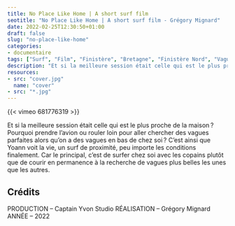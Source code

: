 ```yaml
---
title: No Place Like Home | A short surf film
seotitle: "No Place Like Home | A short surf film - Grégory Mignard"
date: 2022-02-25T12:30:50+01:00
draft: false
slug: "no-place-like-home"
categories:
- documentaire
tags: ["Surf", "Film", "Finistère", "Bretagne", "Finistère Nord", "Vague", "Shape", "Yoann Renambot", "Documentaire"]
description: "Et si la meilleure session était celle qui est le plus proche de la maison ? Pourquoi prendre l’avion ou rouler loin pour aller chercher des vagues parfaites alors qu’on a des vagues en bas de chez soi ?"
resources:
- src: "cover.jpg"
  name: "cover"
- src: "*.jpg"
---
```


<div>{{< vimeo 681776319 >}}</div>

Et si la meilleure session était celle qui est le plus proche de la maison ? Pourquoi prendre l’avion ou rouler loin pour aller chercher des vagues parfaites alors qu’on a des vagues en bas de chez soi ?
C’est ainsi que Yoann voit la vie, un surf de proximité, peu importe les conditions finalement. Car le principal, c’est de surfer chez soi avec les copains plutôt que de courir en permanence à la recherche de vagues plus belles les unes que les autres.

## Crédits

PRODUCTION – Captain Yvon Studio
RÉALISATION – Grégory Mignard
ANNÉE – 2022
